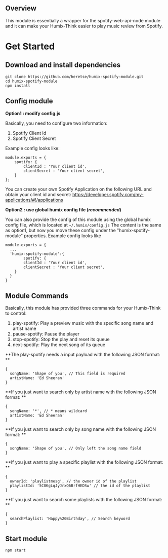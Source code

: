 ## Overview

This module is essentially a wrapper for the spotify-web-api-node module and it can make your Humix-Think easier to play music review from Spotify.

##

# Get Started

## Download and install dependencies
```
git clone https://github.com/heretse/humix-spotify-module.git
cd humix-spotify-module
npm install
```
## Config module

**Option1 : modify config.js**

Basically, you need to configure two information:
1. Spotify Client Id
2. Spotify Client Secret

Example config looks like:
```
module.exports = {
    spotify: {
        clientId : 'Your client id',
        clientSecret : 'Your client secret',
    }
};
```
You can create your own Spotify Application on the following URL and obtain your client id and secret:
https://developer.spotify.com/my-applications/#!/applications

**Option2 : use global humix config file (*recommended*)**

You can also provide the config of this module using the global humix config file, which is located at `~/.humix/config.js`
The content is the same as option1, but now you move these config under the "humix-spotify-module" properties. Example config looks like
```
module.exports = {
  ...
  'humix-spotify-module':{
        spotify: {
        clientId : 'Your client id',
        clientSecret : 'Your client secret',
    }
  }
}
```

## Module Commands

Basically, this module has provided three commands for your Humix-Think to control:

1. play-spotify: Play a preview music with the specific song name and artist name 
2. pause-spotify: Pause the player
3. stop-spotify: Stop the play and reset its queue
4. next-spotify: Play the next song of its queue

**The play-spotify needs a input payload with the following JSON format: **
```
{
  songName: 'Shape of you', // This field is required
  artistName: 'Ed Sheeran'
}
```
**If you just want to search only by artist name with the following JSON format: **
```
{
  songName: '*', // * means wildcard
  artistName: 'Ed Sheeran'
}
```
**If you just want to search only by song name with the following JSON format: **
```
{
  songName: 'Shape of you', // Only left the song name field
}
```

**If you just want to play a specific playlist with the following JSON format: **
```
{
  ownerId: 'playlistmesg', // the owner id of the playlist
  playlistId: '5C8KgLqJyJrxQ6BrfHEDSw' // the id of the playlist
}
```

**If you just want to search some playlists with the following JSON format: **
```
{
  searchPlaylist: 'Happy%20Birthday', // Search keyword
}
```

## Start module
```
npm start
```
